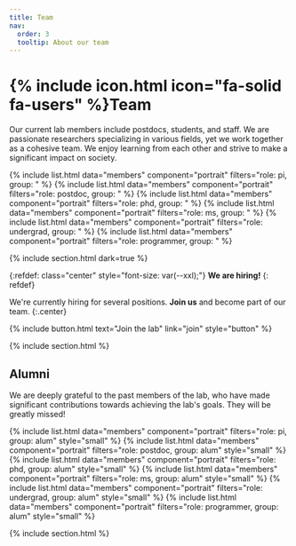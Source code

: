 ```yaml
---
title: Team
nav:
  order: 3
  tooltip: About our team
---
```


# {% include icon.html icon="fa-solid fa-users" %}Team

Our current lab members include postdocs, students, and staff.
We are passionate researchers specializing in various fields, yet we work together as a cohesive team.
We enjoy learning from each other and strive to make a significant impact on society.

{% include list.html data="members" component="portrait" filters="role: pi, group: " %}
{% include list.html data="members" component="portrait" filters="role: postdoc, group: " %}
{% include list.html data="members" component="portrait" filters="role: phd, group: " %}
{% include list.html data="members" component="portrait" filters="role: ms, group: " %}
{% include list.html data="members" component="portrait" filters="role: undergrad, group: " %}
{% include list.html data="members" component="portrait" filters="role: programmer, group: " %}

{% include section.html dark=true %}

{:refdef: class="center" style="font-size: var(--xxl);"}
**We are hiring!**
{: refdef}

We're currently hiring for several positions.
**Join us** and become part of our team.
{:.center}

{%
  include button.html
  text="Join the lab"
  link="join"
  style="button"
%}

{% include section.html %}

## Alumni

We are deeply grateful to the past members of the lab, who have made significant contributions towards achieving the lab's goals.
They will be greatly missed!

{% include list.html data="members" component="portrait" filters="role: pi, group: alum" style="small" %}
{% include list.html data="members" component="portrait" filters="role: postdoc, group: alum" style="small" %}
{% include list.html data="members" component="portrait" filters="role: phd, group: alum" style="small" %}
{% include list.html data="members" component="portrait" filters="role: ms, group: alum" style="small" %}
{% include list.html data="members" component="portrait" filters="role: undergrad, group: alum" style="small" %}
{% include list.html data="members" component="portrait" filters="role: programmer, group: alum" style="small" %}

{% include section.html %}
